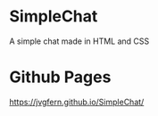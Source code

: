 # SimpleChat
A simple chat made in HTML and CSS

# Github Pages
https://jvgfern.github.io/SimpleChat/
